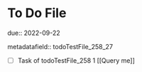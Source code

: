 # To Do File

due:: 2022-09-22

metadatafield:: todoTestFile_258_27

- [ ] Task of todoTestFile_258 1 [[Query me]]
